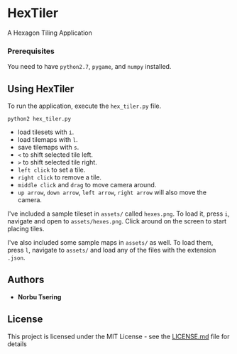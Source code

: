 # HexTiler

A Hexagon Tiling Application

### Prerequisites

You need to have `python2.7`, `pygame`, and `numpy` installed.


## Using HexTiler

To run the application, execute the `hex_tiler.py` file.
```
python2 hex_tiler.py
```

- load tilesets with `i`.
- load tilemaps with `l`.
- save tilemaps with `s`.
- `<` to shift selected tile left.
- `>` to shift selected tile right.
- `left click` to set a tile.
- `right click` to remove a tile.
- `middle click` and `drag` to move camera around.
- `up arrow`, `down arrow`, `left arrow`, `right arrow` will also move the camera.

I've included a sample tileset in `assets/` called `hexes.png`. To load it, 
press `i`, navigate and open to `assets/hexes.png`. Click around on the screen
to start placing tiles.

I've also included some sample maps in `assets/` as well. To load them, press
`l`, navigate to `assets/` and load any of the files with the extension `.json`.

## Authors

* **Norbu Tsering** 

## License

This project is licensed under the MIT License - see the [LICENSE.md](LICENSE.md) file for details

